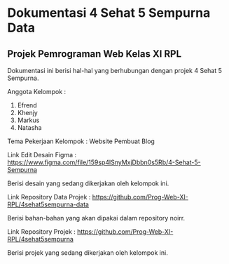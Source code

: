 # Dokumentasi 4 Sehat 5 Sempurna Data

## Projek Pemrograman Web Kelas XI RPL

Dokumentasi ini berisi hal-hal yang berhubungan dengan projek 4 Sehat 5 Sempurna.

Anggota Kelompok :

1. Efrend
2. Khenjy
3. Markus
4. Natasha

Tema Pekerjaan Kelompok : Website Pembuat Blog

Link Edit Desain Figma : <https://www.figma.com/file/159sp4lSnyMxjDbbn0s5Rb/4-Sehat-5-Sempurna>

Berisi desain yang sedang dikerjakan oleh kelompok ini.

Link Repository Data Projek : <https://github.com/Prog-Web-XI-RPL/4sehat5sempurna-data>

Berisi bahan-bahan yang akan dipakai dalam repository noirr.

Link Repository Projek : <https://github.com/Prog-Web-XI-RPL/4sehat5sempurna>

Berisi projek yang sedang dikerjakan oleh kelompok ini.

